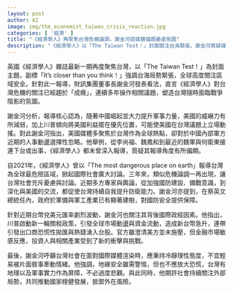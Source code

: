 ```yaml
---
layout: post
author: AI
image: img/the_economist_taiwan_crisis_reaction.jpg
categories: [ '經濟' ]
title: "《經濟學人》再聚焦台灣危機論調，謝金河提媒體偏頗憂慮氛圍"
description: "《經濟學人》以「The Taiwan Test！」封面關注台海緊張，謝金河質疑媒體長期渲染台灣危機、忽略中國軍內動盪，呼籲社會面對國際局勢須冷靜理性，強調台灣軍實與地理優勢，不宜過度悲觀。"
---
```

英國《經濟學人》雜誌最新一期再度聚焦台灣，以「The Taiwan Test！」為封面主題，副標「It’s closer than you think！」強調台海局勢緊張，全球高度關注區域安全。針對此一報導，財訊集團董事長謝金河發表看法，直言《經濟學人》對台灣危機的關注已經趨於「成癮」，連續多年操作相關議題，塑造台灣隨時面臨戰爭陰影的氛圍。

謝金河分析，報導核心認為，隨著中國崛起並大力提升軍事力量，美國的威嚇力有所減弱，加上川普傾向將美國利益擺在優先位置，可能使美國在台灣議題上立場動搖。對此謝金河指出，美國媒體多聚焦於台灣作為全球熱點，卻對於中國內部軍方近期的人事動盪選擇性忽略。他舉例，從李尚福、魏鳳和到最近的魏軍與何衛東接連下台或出事，《經濟學人》都未曾深入報導，質疑其報導角度有所偏頗。

自2021年，《經濟學人》曾以「The most dangerous place on earth」報導台灣為全球最危險區域，掀起國際社會廣大討論。三年來，類似危機論調一再出現，讓台灣社會充斥憂慮與討論。近期多方專家與輿論，從加強國防建設、備戰意識，到深化與美國的交流，都促使台灣持續自我提升防衛能力。謝金河亦提到，在蔡英文總統任內，政府於軍備與軍工產業已有顯著建樹，對國防安全提供保障。

針對近期台幣兌美元匯率劇烈波動，謝金河也關注其背後國際政經因素。他指出，川普啟動新一輪關稅政策，引發全球市場動盪與資金流動，造成新台幣急升，連帶引發出口商恐慌性拋匯與熱錢湧入台股。官方雖澄清美方並未施壓，但金融市場敏感反應，投資人與相關產業受到了新的衝擊與挑戰。

最後，謝金河呼籲台灣社會在面對國際媒體渲染時，應秉持冷靜理性態度，不宜輕易被片面敘事牽動情緒。他強調，地緣安全雖需警惕，但也不應放大恐慌，台灣有地理以及軍事實力作為屏障，不必過度悲觀。與此同時，他期許社會持續關注外部局勢，共同推動國家穩健發展，抵禦外在風險。